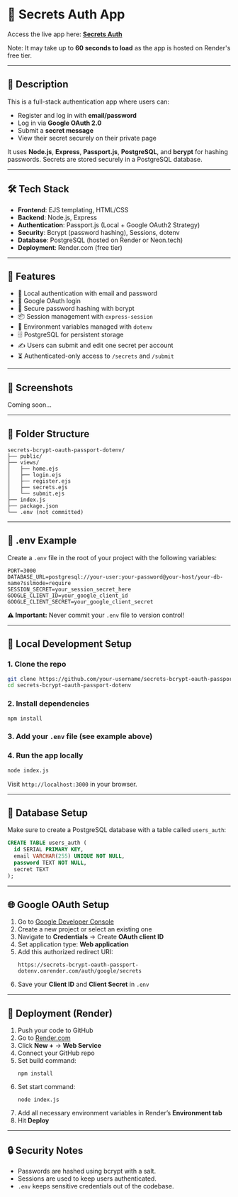 # 🔐 Secrets Auth App

Access the live app here: **[Secrets Auth](https://secrets-bcrypt-oauth-passport-dotenv.onrender.com)**

Note: It may take up to **60 seconds to load** as the app is hosted on Render's free tier.

---

## 📜 Description

This is a full-stack authentication app where users can:

- Register and log in with **email/password**
- Log in via **Google OAuth 2.0**
- Submit a **secret message**
- View their secret securely on their private page

It uses **Node.js**, **Express**, **Passport.js**, **PostgreSQL**, and **bcrypt** for hashing passwords. Secrets are stored securely in a PostgreSQL database.

---

## 🛠 Tech Stack

- **Frontend**: EJS templating, HTML/CSS
- **Backend**: Node.js, Express
- **Authentication**: Passport.js (Local + Google OAuth2 Strategy)
- **Security**: Bcrypt (password hashing), Sessions, dotenv
- **Database**: PostgreSQL (hosted on Render or Neon.tech)
- **Deployment**: Render.com (free tier)

---

## 🚀 Features

- 🔐 Local authentication with email and password
- 🔑 Google OAuth login
- 🧂 Secure password hashing with bcrypt
- 📦 Session management with `express-session`
- 🌿 Environment variables managed with `dotenv`
- 🗄️ PostgreSQL for persistent storage
- ✍️ Users can submit and edit one secret per account
- ⏳ Authenticated-only access to `/secrets` and `/submit`

---

## 📸 Screenshots

Coming soon…

---

## 📁 Folder Structure

```
secrets-bcrypt-oauth-passport-dotenv/
├── public/
├── views/
│   ├── home.ejs
│   ├── login.ejs
│   ├── register.ejs
│   ├── secrets.ejs
│   └── submit.ejs
├── index.js
├── package.json
└── .env (not committed)
```

---

## 🔑 .env Example

Create a `.env` file in the root of your project with the following variables:

```env
PORT=3000
DATABASE_URL=postgresql://your-user:your-password@your-host/your-db-name?sslmode=require
SESSION_SECRET=your_session_secret_here
GOOGLE_CLIENT_ID=your_google_client_id
GOOGLE_CLIENT_SECRET=your_google_client_secret
```

**⚠️ Important:** Never commit your `.env` file to version control!

---

## 🧪 Local Development Setup

### 1. Clone the repo

```bash
git clone https://github.com/your-username/secrets-bcrypt-oauth-passport-dotenv.git
cd secrets-bcrypt-oauth-passport-dotenv
```

### 2. Install dependencies

```bash
npm install
```

### 3. Add your `.env` file (see example above)

### 4. Run the app locally

```bash
node index.js
```

Visit `http://localhost:3000` in your browser.

---

## 🧰 Database Setup

Make sure to create a PostgreSQL database with a table called `users_auth`:

```sql
CREATE TABLE users_auth (
  id SERIAL PRIMARY KEY,
  email VARCHAR(255) UNIQUE NOT NULL,
  password TEXT NOT NULL,
  secret TEXT
);
```

---

## 🌐 Google OAuth Setup

1. Go to [Google Developer Console](https://console.developers.google.com/)
2. Create a new project or select an existing one
3. Navigate to **Credentials** → Create **OAuth client ID**
4. Set application type: **Web application**
5. Add this authorized redirect URI:  
   ```
   https://secrets-bcrypt-oauth-passport-dotenv.onrender.com/auth/google/secrets
   ```
6. Save your **Client ID** and **Client Secret** in `.env`

---

## 📡 Deployment (Render)

1. Push your code to GitHub
2. Go to [Render.com](https://render.com/)
3. Click **New +** → **Web Service**
4. Connect your GitHub repo
5. Set build command:  
   ```
   npm install
   ```
6. Set start command:  
   ```
   node index.js
   ```
7. Add all necessary environment variables in Render’s **Environment tab**
8. Hit **Deploy**

---

## 🔒 Security Notes

- Passwords are hashed using bcrypt with a salt.
- Sessions are used to keep users authenticated.
- `.env` keeps sensitive credentials out of the codebase.
